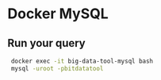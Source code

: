 # Docker MySQL 
## Run your query

```bash
 docker exec -it big-data-tool-mysql bash 
 mysql -uroot -pbitdatatool
```


